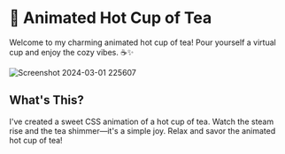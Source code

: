 # 🌟 Animated Hot Cup of Tea

Welcome to my charming animated hot cup of tea! Pour yourself a virtual cup and enjoy the cozy vibes. ☕✨

![Screenshot 2024-03-01 225607](https://github.com/SHITALILAPATE/Animated-hot-cup-of-tea/assets/130491601/5023df57-aee2-433f-af2e-00d9adbed47d)


## What's This?

I've created a sweet CSS animation of a hot cup of tea. Watch the steam rise and the tea shimmer—it's a simple joy.
Relax and savor the animated hot cup of tea!


